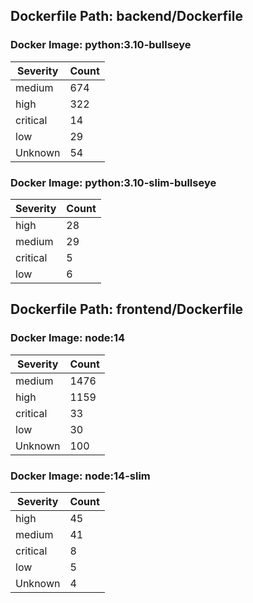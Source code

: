 ## Dockerfile Path: backend/Dockerfile

### Docker Image: python:3.10-bullseye
| Severity | Count |
|----------|-------|
| medium | 674 |
| high | 322 |
| critical | 14 |
| low | 29 |
| Unknown | 54 |

### Docker Image: python:3.10-slim-bullseye
| Severity | Count |
|----------|-------|
| high | 28 |
| medium | 29 |
| critical | 5 |
| low | 6 |


## Dockerfile Path: frontend/Dockerfile

### Docker Image: node:14
| Severity | Count |
|----------|-------|
| medium | 1476 |
| high | 1159 |
| critical | 33 |
| low | 30 |
| Unknown | 100 |

### Docker Image: node:14-slim
| Severity | Count |
|----------|-------|
| high | 45 |
| medium | 41 |
| critical | 8 |
| low | 5 |
| Unknown | 4 |